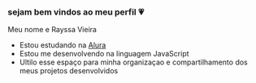 ### sejam bem vindos ao meu perfil 💗

Meu nome e Rayssa Vieira

- Estou estudando na [Alura](https://www.alura.com.br)
- Estou me desenvolvendo na linguagem JavaScript
- Ultilo esse espaço para minha organizaçao e compartilhamento dos meus projetos desenvolvidos

  
